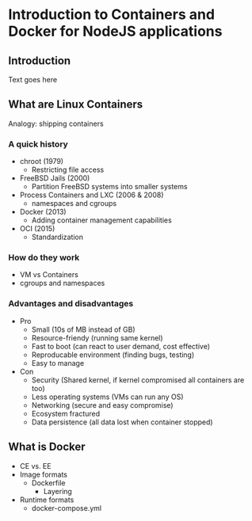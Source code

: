 # Introduction to Containers and Docker for NodeJS applications

## Introduction

Text goes here

## What are Linux Containers

Analogy: shipping containers

### A quick history

- chroot (1979)
  - Restricting file access
- FreeBSD Jails (2000)
  - Partition FreeBSD systems into smaller systems
- Process Containers and LXC (2006 & 2008)
  - namespaces and cgroups
- Docker (2013)
  - Adding container management capabilities
- OCI (2015)
  - Standardization

### How do they work

- VM vs Containers
- cgroups and namespaces

### Advantages and disadvantages

- Pro
  - Small (10s of MB instead of GB)
  - Resource-friendy (running same kernel)
  - Fast to boot (can react to user demand, cost effective)
  - Reproducable environment (finding bugs, testing)
  - Easy to manage
- Con
  - Security (Shared kernel, if kernel compromised all containers are too)
  - Less operating systems (VMs can run any OS)
  - Networking (secure and easy compromise)
  - Ecosystem fractured
  - Data persistence (all data lost when container stopped)

## What is Docker

- CE vs. EE
- Image formats
  - Dockerfile
    - Layering
- Runtime formats
  - docker-compose.yml

